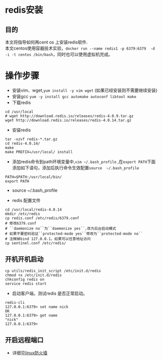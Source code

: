 # redis安装

## 目的  
本文将指导如何再cent os 上安装redis软件.  
本文centos使用容器技术实验，``docker run --name redis1 -p 6379:6379  -d -i -t centos /bin/bash``，同时也可以使用虚拟机完成。

# 操作步骤

* 安装vim、wget,``yum install -y vim wget``  (如果已经安装则不需要继续安装)
* 安装gcc ``yum -y install gcc automake autoconf libtool make``
* 下载redis    
```
cd /usr/local
# wget http://download.redis.io/releases/redis-4.0.9.tar.gz
wget http://download.redis.io/releases/redis-4.0.14.tar.gz
```
* 安装redis
```
tar -xzvf redis-*.tar.gz 
cd redis-4.0.14/
make
make PREFIX=/usr/local/ install
```

* 添加redis命令到path环境变量中,``vim ~/.bash_profile`` ,在``export PATH``下面添加如下语句，添加后执行命令生效配置``source  ~/.bash_profile``
```
PATH=$PATH:/usr/local/bin/
export PATH
```

* source ~/.bash_profile

*  redis 配置文件

```
cd /usr/local/redis-4.0.14
mkdir /etc/redis 
cp redis.conf /etc/redis/6379.conf
# 修改6379.conf 
# ``daemonize no``为``daemonize yes``,改为后台启动模式
# 如果不要密码验证``protected-mode yes``修改为``protected-mode no``
# 注释掉bind 127.0.0.1，如果可以任意地址访问
cp sentinel.conf /etc/redis/
```



## 开机开机启动

```
cp utils/redis_init_script /etc/init.d/redis
chmod +x /etc/init.d/redis 
chkconfig redis on 
service redis start
```

* 启动客户端，测试redis 是否正常启动。   
```
redis-cli 
127.0.0.1:6379> set name nick
OK
127.0.0.1:6379> get name 
"nick"
127.0.0.1:6379> 
```


## 开启远程端口

* 详细见[linux防火墙](/docs/Linux/content/iptables.md)
